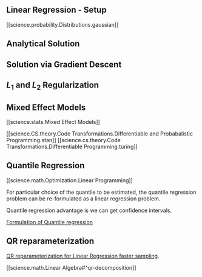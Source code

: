 

## Linear Regression - Setup 

[[science.probability.Distributions.gaussian]]

## Analytical Solution

## Solution via Gradient Descent

## $L_1$ and $L_2$ Regularization


## Mixed Effect Models
[[science.stats.Mixed Effect Models]]




[[science.CS.theory.Code Transformations.Differentiable and Probabalistic Programming.stan]]
[[science.cs.theory.Code Transformations.Differentiable Programming.turing]]


## Quantile Regression
[[science.math.Optimization.Linear Programming]]

For particular choice of the quantile to be estimated, the quantile regression problem can be re-formulated as a linear regression problem.

 Quantile regression advantage is we can get confidence intervals. 

[Formulation of Quantile regression](https://stats.stackexchange.com/questions/384909/formulating-quantile-regression-as-linear-programming-problem)



## QR reparameterization

[QR reparameterization for Linear Regression faster sampling](https://mc-stan.org/docs/2_18/stan-users-guide/QR-reparameterization-section.html).

[[science.math.Linear Algebra#^qr-decomposition]]

